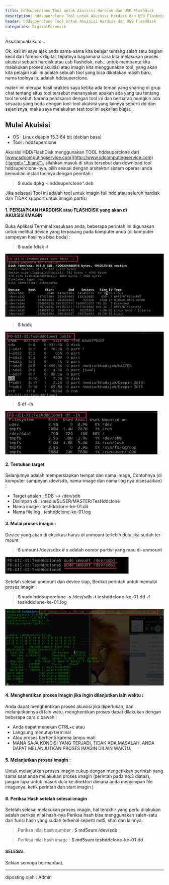 ```yaml
---
title: hddsuperclone Tool untuk Akuisisi Hardisk dan USB Flashdisk
description: hddsuperclone Tool untuk Akuisisi Hardisk dan USB Flashdisk
header: hddsuperclone Tool untuk Akuisisi Hardisk dan USB Flashdisk
categories: DigitalForensik
---
```

Assalamualaikum...

Ok, kali ini saya ajak anda sama-sama kita belajar tentang salah satu bagian kecil dari forensik digital, tepatnya bagaimana cara kita melakukan proses akuisisi sebuah hardisk atau usb flashdisk, nah.. untuk membantu kita malakukan proses akuisisi atau imagin kita menggunakan tool, yang akan kita pelajari kali ini adalah sebuah tool yang bisa dikatakan masih baru, nama toolnya itu adalah hddsuperclone.

materi ini merupa hasil praktek saya ketika ada teman yang sharing di grup chat tentang situs tool tersebut menanyakan apakah ada yang tau tentang tool tersebut, karena penasaran dengan tool ini dan berharap mungkin ada sesuatu yang beda dengan tool-tool akuisisi yang lainnya seperti dd dan sejenisnya, maka saya melakukan test tool ini sekalian blajar...

## Mulai Akuisisi 

- OS	: Linux deepin 15.3 64 bit (debian base)
- Tool	: hddsuperclone

Akuisisi HDD/FlashDisk menggunakan TOOL hddsuperclone dari [www.sdcomputingservice.com](http://www.sdcomputingservice.com){:target="_blank"}, silahkan masuk di situs tersebut dan download tool hddsuperclone-nya, pilih sesuai dengan arsitektur sistem operasi anda kemudian install toolnya dengan perintah : 
> <b>$ sudo dpkg -i hddsuperclone*.deb</b>

Jika selsesai Tool ini adalah tool untuk imagin full hdd atau seluruh hardisk dan TIDAK support untuk imagin partisi

#### 1. PERSIAPKAN HARDDISK atau FLASHDISK yang akan di AKUISISI/IMAGIN
Buka Aplikasi Terminal kesukaan anda, beberapa perintah ini digunakan untuk melihat device yang terpasang pada komputer anda (di komputer sampeyan hasilnya bisa beda) :

> <b>$ sudo fdisk -l</b>

![fdisk-l](img/fd/fd-post1-001.png)
  
> <b>$ lsblk</b>

![fdisk-l](img/fd/fd-post1-002.png)

> <b>$ df -lh </b>

![fdisk-l](img/fd/fd-post1-003.png)

#### 2. Tentukan target
Selanjutnya adalah mempersiapkan tempat dan nama image, Contohnya (di komputer sampeyan /dev/sdb, nama-image dan nama-log nya disesuaikan) :

- Target adalah : SDB --> /dev/sdb
- Disimpan di 	: /media/$USER/MASTER/TesHddclone
- Nama image 	: teshddclone-ke-01.dd
- Nama file log : teshddclone-ke-01.log

#### 3. Mulai proses imagin :
Device yang akan di eksekusi harus di unmount terlebih dulu jika sudah ter-mount
> <b>$ umount /dev/sdbx # x adalah nomor partisi yang mau di-unmount</b>

![fdisk-l](img/fd/fd-post1-004.png)


Setelah selesai unmount dan device siap, Berikut perintah untuk memulai proses imagin :
> <b>$ sudo hddsuperclone -s /dev/sdb -t teshddclone-ke-01.dd -f teshddclone-ke-01.log</b>

![fdisk-l](img/fd/fd-post1-005.png)

#### 4. Menghentikan proses imagin jika ingin dilanjutkan lain waktu :
Anda dapat menghentikan proses akuisisi jika diperlukan, dan melanjutkannya di lain watu, menghentikan proses dapat dilakukan dengan beberapa cara dibawah : 
- Anda dapat menekan CTRL+c atau
- Langsung menutup terminal
- Atau proses berhenti karena lampu mati
- MANA SAJA KONDISI YANG TERJADI, TIDAK ADA MASALAH, ANDA DAPAT MELANJUTKAN PROSES IMAGIN DILAIN WAKTU.

#### 5. Melanjutkan proses imagin :
Untuk melanjutkan proses imagin cukup dengan mengetikkan perintah yang sama saat anda melakukan proses imagin (perintah pada no.3 diatas), jangan lupa untuk masuk dulu ke direktori dimana anda menyimpan file imagenya, ketik perintah dan start imagin )

#### 6. Periksa Hash setelah selesai imagin
Setelah selesai melakukan proses imagin, hal terakhir yang perlu dilakukan adalah periksa nilai hash-nya
Periksa hash bisa menggunakan salah-satu dari funsi hash yang sudah terkenal seperti md5, sha1 dan lainnya.
> Periksa nilai hash sumber : <b>$ md5sum /dev/sdb</b>

> Periksa nilai hash image : <b>$ md5sum teshddclone-ke-01.dd</b>

#### SELESAI.
Sekian semoga bermanfaat.

____________________

diposting oleh : Admin
